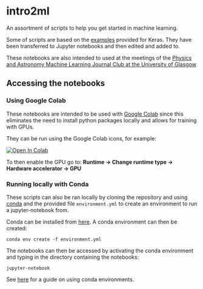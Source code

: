 # intro2ml
An assortment of scripts to help you get started in machine learning.

Some of scripts are based on the [examples](https://github.com/keras-team/keras/tree/master/examples) provided for Keras. They have been transferred to Jupyter notebooks and then edited and added to.

These notebooks are also intended to used at the meetings of the [Physics and Astronomy Machine Learning Journal Club at the University of Glasgow](https://phas-ml.github.io/)


## Accessing the notebooks

### Using Google Colab

These notebooks are intended to be used with [Google Colab](https://colab.research.google.com/) since this eliminates the need to install python packages locally and allows for training with GPUs.

They can be run using the Google Colab icons, for example:

[![Open In Colab](https://colab.research.google.com/assets/colab-badge.svg)](https://github.com/mj-will/intro2ml/blob/master/classification-MLP.ipynb)

To then enable the GPU go to:  **Runtime -> Change runtime type -> Hardware accelerator -> GPU** 

### Running locally with Conda

These scripts can also be ran locally by cloning the repository and using [conda](https://docs.conda.io/en/latest/miniconda.html) and the provided file `environment.yml` to create an environment to run a jupyter-notebook from.

Conda can be installed from [here](https://docs.conda.io/en/latest/miniconda.html). A conda environment can then be created:

```
conda env create -f environment.yml
```

The notebooks can then be accessed by activating the conda environment and typing in the directory containing the notebooks:

```
jupyter-notebook
```

See [here](https://docs.conda.io/projects/conda/en/latest/user-guide/tasks/manage-environments.html) for a guide on using conda environments.
